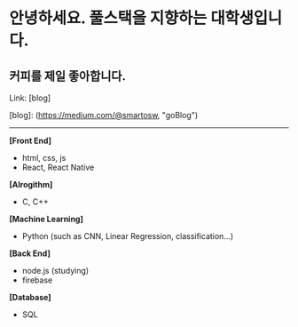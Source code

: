 # 안녕하세요. 풀스택을 지향하는 대학생입니다.
## 커피를 제일 좋아합니다.


Link: [blog]

[blog]: (https://medium.com/@smartosw, "goBlog")

***

**[Front End]**
  * html, css, js
  * React, React Native

**[Alrogithm]**
  * C, C++

**[Machine Learning]**
  * Python (such as CNN, Linear Regression, classification...)

**[Back End]**
  * node.js (studying)
  * firebase
  
**[Database]**
  * SQL
